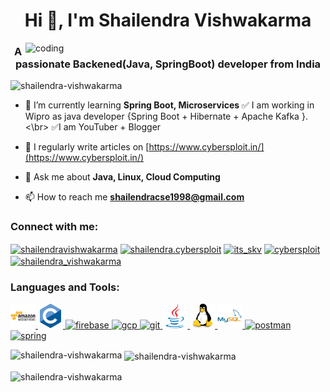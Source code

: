 <h1 align="center">Hi 👋, I'm Shailendra Vishwakarma</h1>

<img align="right" alt="coding" width="480" src="https://camo.githubusercontent.com/c1dcb74cc1c1835b1d716f5051499a2814c683c806b15f04b0eba492863703e9/68747470733a2f2f63646e2e6472696262626c652e636f6d2f75736572732f3733303730332f73637265656e73686f74732f363538313234332f6176656e746f2e676966" />
<h3 align="center">A passionate Backened(Java, SpringBoot) developer from India</h3>

<p align="left"> <img src="https://komarev.com/ghpvc/?username=shailendra-vishwakarma&label=Profile%20views&color=0e75b6&style=flat" alt="shailendra-vishwakarma" /> </p>

- 🌱 I’m currently learning **Spring Boot, Microservices**
✅ I am working in Wipro as java developer {Spring Boot + Hibernate + Apache Kafka }.<\br> 
✅I am YouTuber + Blogger

- 📝 I regularly write articles on [https://www.cybersploit.in/](https://www.cybersploit.in/)

- 💬 Ask me about **Java, Linux, Cloud Computing**

- 📫 How to reach me **shailendracse1998@gmail.com**

<h3 align="left">Connect with me:</h3>
<p align="left">
<a href="https://linkedin.com/in/shailendravishwakarma" target="blank"><img align="center" src="https://raw.githubusercontent.com/rahuldkjain/github-profile-readme-generator/master/src/images/icons/Social/linked-in-alt.svg" alt="shailendravishwakarma" height="30" width="40" /></a>
<a href="https://fb.com/shailendra.cybersploit" target="blank"><img align="center" src="https://raw.githubusercontent.com/rahuldkjain/github-profile-readme-generator/master/src/images/icons/Social/facebook.svg" alt="shailendra.cybersploit" height="30" width="40" /></a>
<a href="https://instagram.com/its_skv" target="blank"><img align="center" src="https://raw.githubusercontent.com/rahuldkjain/github-profile-readme-generator/master/src/images/icons/Social/instagram.svg" alt="its_skv" height="30" width="40" /></a>
<a href="https://www.youtube.com/c/cybersploit" target="blank"><img align="center" src="https://raw.githubusercontent.com/rahuldkjain/github-profile-readme-generator/master/src/images/icons/Social/youtube.svg" alt="cybersploit" height="30" width="40" /></a>
<a href="https://www.leetcode.com/shailendra_vishwakarma" target="blank"><img align="center" src="https://raw.githubusercontent.com/rahuldkjain/github-profile-readme-generator/master/src/images/icons/Social/leet-code.svg" alt="shailendra_vishwakarma" height="30" width="40" /></a>
</p>

<h3 align="left">Languages and Tools:</h3>
<p align="left"> <a href="https://aws.amazon.com" target="_blank" rel="noreferrer"> <img src="https://raw.githubusercontent.com/devicons/devicon/master/icons/amazonwebservices/amazonwebservices-original-wordmark.svg" alt="aws" width="40" height="40"/> </a> <a href="https://www.cprogramming.com/" target="_blank" rel="noreferrer"> <img src="https://raw.githubusercontent.com/devicons/devicon/master/icons/c/c-original.svg" alt="c" width="40" height="40"/> </a> <a href="https://firebase.google.com/" target="_blank" rel="noreferrer"> <img src="https://www.vectorlogo.zone/logos/firebase/firebase-icon.svg" alt="firebase" width="40" height="40"/> </a> <a href="https://cloud.google.com" target="_blank" rel="noreferrer"> <img src="https://www.vectorlogo.zone/logos/google_cloud/google_cloud-icon.svg" alt="gcp" width="40" height="40"/> </a> <a href="https://git-scm.com/" target="_blank" rel="noreferrer"> <img src="https://www.vectorlogo.zone/logos/git-scm/git-scm-icon.svg" alt="git" width="40" height="40"/> </a> <a href="https://www.java.com" target="_blank" rel="noreferrer"> <img src="https://raw.githubusercontent.com/devicons/devicon/master/icons/java/java-original.svg" alt="java" width="40" height="40"/> </a> <a href="https://www.linux.org/" target="_blank" rel="noreferrer"> <img src="https://raw.githubusercontent.com/devicons/devicon/master/icons/linux/linux-original.svg" alt="linux" width="40" height="40"/> </a> <a href="https://www.mysql.com/" target="_blank" rel="noreferrer"> <img src="https://raw.githubusercontent.com/devicons/devicon/master/icons/mysql/mysql-original-wordmark.svg" alt="mysql" width="40" height="40"/> </a> <a href="https://postman.com" target="_blank" rel="noreferrer"> <img src="https://www.vectorlogo.zone/logos/getpostman/getpostman-icon.svg" alt="postman" width="40" height="40"/> </a> <a href="https://spring.io/" target="_blank" rel="noreferrer"> <img src="https://www.vectorlogo.zone/logos/springio/springio-icon.svg" alt="spring" width="40" height="40"/> </a> </p>

<p><img align="left" src="https://github-readme-stats.vercel.app/api/top-langs?username=shailendra-vishwakarma&show_icons=true&locale=en&layout=compact" alt="shailendra-vishwakarma" /></p>

<p>&nbsp;<img align="center" src="https://github-readme-stats.vercel.app/api?username=shailendra-vishwakarma&show_icons=true&locale=en" alt="shailendra-vishwakarma" /></p>

<p><img align="center" src="https://github-readme-streak-stats.herokuapp.com/?user=shailendra-vishwakarma&" alt="shailendra-vishwakarma" /></p>
